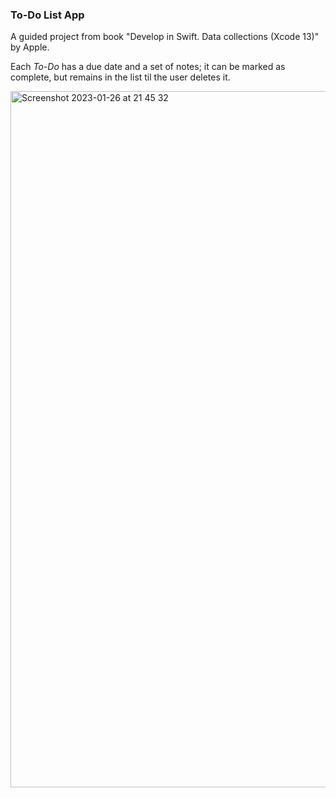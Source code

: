 ###  To-Do List App

A guided project from book "Develop in Swift. Data collections (Xcode 13)" by Apple.

Each *To-Do* has a due date and a set of notes; it can be marked as complete,
but remains in the list til the user deletes it.

<img width="1114" alt="Screenshot 2023-01-26 at 21 45 32" src="https://user-images.githubusercontent.com/122368077/214947520-545513b6-3eea-412c-ace5-3e1b6c88b57e.png">
